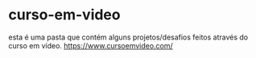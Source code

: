 # curso-em-video
esta é uma pasta que contém alguns projetos/desafios feitos através do curso em vídeo. https://www.cursoemvideo.com/
